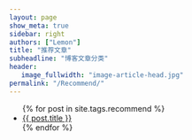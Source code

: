 ```yaml
---
layout: page
show_meta: true
sidebar: right
authors: ["Lemon"]
title: "推荐文章"
subheadline: "博客文章分类"
header:
   image_fullwidth: "image-article-head.jpg"
permalink: "/Recommend/"
---
```

<!-- <ul>
    {% for post in site.categories.MachineLearning %}
    <li><a href="{{ site.url }}{{ site.baseurl }}{{ post.url }}">{{ post.title }}</a></li>
    {% endfor %}
</ul> -->


<!-- {% include list-posts-recommend.html tag="recommend" %} -->

<ul>
    {% for post in site.tags.recommend %}
    <li><a href="{{ site.url }}{{ site.baseurl }}{{ post.url }}">{{ post.title }}</a></li>
    {% endfor %}
</ul>
